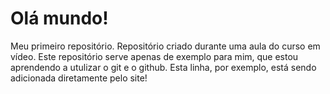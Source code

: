 # Olá mundo!
 Meu primeiro repositório.
 Repositório criado durante uma aula do curso em vídeo. Este repositório serve apenas de exemplo para mim, que estou aprendendo a utulizar o git e o github.
 Esta linha, por exemplo, está sendo adicionada diretamente pelo site!
